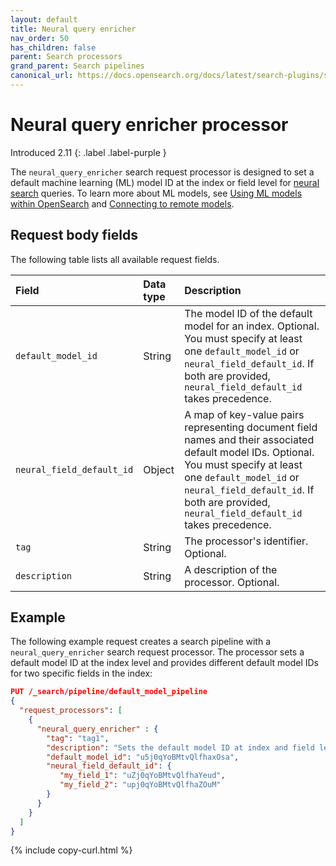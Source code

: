 ```yaml
---
layout: default
title: Neural query enricher
nav_order: 50
has_children: false
parent: Search processors
grand_parent: Search pipelines
canonical_url: https://docs.opensearch.org/docs/latest/search-plugins/search-pipelines/neural-query-enricher/
---
```


# Neural query enricher processor
Introduced 2.11
{: .label .label-purple }

The `neural_query_enricher` search request processor is designed to set a default machine learning (ML) model ID at the index or field level for [neural search]({{site.url}}{{site.baseurl}}/search-plugins/neural-search/) queries. To learn more about ML models, see [Using ML models within OpenSearch]({{site.url}}{{site.baseurl}}/ml-commons-plugin/using-ml-models/) and [Connecting to remote models]({{site.url}}{{site.baseurl}}/ml-commons-plugin/remote-models/index/).

## Request body fields

The following table lists all available request fields.

Field | Data type | Description
:--- | :--- | :---
`default_model_id` | String | The model ID of the default model for an index. Optional. You must specify at least one `default_model_id` or `neural_field_default_id`. If both are provided, `neural_field_default_id` takes precedence.
`neural_field_default_id` | Object | A map of key-value pairs representing document field names and their associated default model IDs. Optional. You must specify at least one `default_model_id` or `neural_field_default_id`. If both are provided, `neural_field_default_id` takes precedence.
`tag` | String | The processor's identifier. Optional.
`description` | String | A description of the processor. Optional.

## Example 

The following example request creates a search pipeline with a `neural_query_enricher` search request processor. The processor sets a default model ID at the index level and provides different default model IDs for two specific fields in the index:

```json
PUT /_search/pipeline/default_model_pipeline 
{
  "request_processors": [
    {
      "neural_query_enricher" : {
        "tag": "tag1",
        "description": "Sets the default model ID at index and field levels",
        "default_model_id": "u5j0qYoBMtvQlfhaxOsa",
        "neural_field_default_id": {
           "my_field_1": "uZj0qYoBMtvQlfhaYeud",
           "my_field_2": "upj0qYoBMtvQlfhaZOuM"
        }
      }
    }
  ]
}
```
{% include copy-curl.html %}
